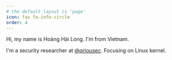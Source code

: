 ```yaml
---
# the default layout is 'page'
icon: fas fa-info-circle
order: 4
---
```


Hi, my name is Hoàng Hải Long. I'm from Vietnam.

I'm a security researcher at [@qriousec](https://x.com/qriousec). Focusing on Linux kernel.